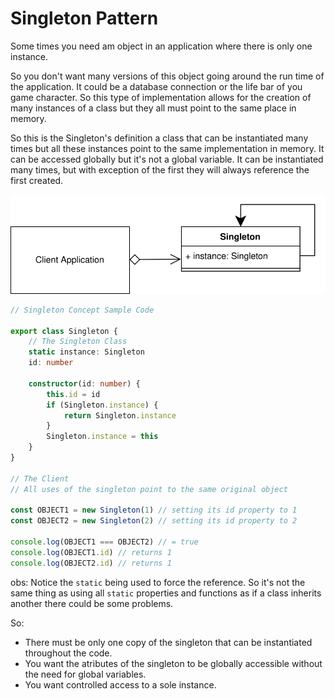 # Singleton Pattern
Some times you need am object in an application where there is only one instance.

So you don't want many versions of this object going around the run time of the application. It could be a database connection or the life bar of you game character. So this type of implementation allows for the creation of many instances of a class but they all must point to the same place in memory.

So this is the Singleton's definition a class that can be instantiated many times but all these instances point to the same implementation in memory. It can be accessed globally but it's not a global  variable. It can be instantiated many times, but with exception of the first they will always reference the first created.

![uml](./data/05.svg)

```typescript
// Singleton Concept Sample Code

export class Singleton {
    // The Singleton Class
    static instance: Singleton
    id: number

    constructor(id: number) {
        this.id = id
        if (Singleton.instance) {
            return Singleton.instance
        }
        Singleton.instance = this
    }
}

// The Client
// All uses of the singleton point to the same original object

const OBJECT1 = new Singleton(1) // setting its id property to 1
const OBJECT2 = new Singleton(2) // setting its id property to 2

console.log(OBJECT1 === OBJECT2) // = true
console.log(OBJECT1.id) // returns 1
console.log(OBJECT2.id) // returns 1
```
obs: Notice the `static` being used to force the reference. So it's not the same thing as using all `static` properties and functions as if a class inherits another there could be some problems.

So: 
- There must be only one copy of the singleton that can be instantiated throughout the code.
- You want the atributes of the singleton to be globally accessible without the need for global variables.
- You want controlled access to a sole instance.
